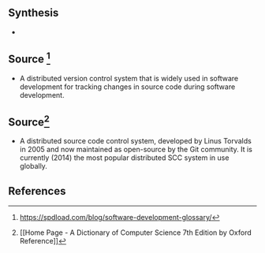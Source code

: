 ## Synthesis
- 
## Source [^1]
- A distributed version control system that is widely used in software development for tracking changes in source code during software development.
## Source[^2]
- A distributed source code control system, developed by Linus Torvalds in 2005 and now maintained as open-source by the Git community. It is currently (2014) the most popular distributed SCC system in use globally.
## References

[^1]: https://spdload.com/blog/software-development-glossary/
[^2]: [[Home Page - A Dictionary of Computer Science 7th Edition by Oxford Reference]]